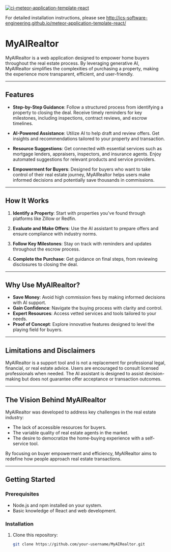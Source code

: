 [![ci-meteor-application-template-react](https://github.com/ics-software-engineering/meteor-application-template-react/actions/workflows/ci.yml/badge.svg)](https://github.com/ics-software-engineering/meteor-application-template-react/actions/workflows/ci.yml)

For detailed installation instructions, please see http://ics-software-engineering.github.io/meteor-application-template-react/

# MyAIRealtor

MyAIRealtor is a web application designed to empower home buyers throughout the real estate process. By leveraging generative AI, MyAIRealtor simplifies the complexities of purchasing a property, making the experience more transparent, efficient, and user-friendly.

---

## **Features**

- **Step-by-Step Guidance**: 
  Follow a structured process from identifying a property to closing the deal. Receive timely reminders for key milestones, including inspections, contract reviews, and escrow timelines.

- **AI-Powered Assistance**: 
  Utilize AI to help draft and review offers. Get insights and recommendations tailored to your property and transaction.

- **Resource Suggestions**: 
  Get connected with essential services such as mortgage lenders, appraisers, inspectors, and insurance agents. Enjoy automated suggestions for relevant products and service providers.

- **Empowerment for Buyers**: 
  Designed for buyers who want to take control of their real estate journey, MyAIRealtor helps users make informed decisions and potentially save thousands in commissions.

---

## **How It Works**

1. **Identify a Property**: 
   Start with properties you've found through platforms like Zillow or Redfin.

2. **Evaluate and Make Offers**: 
   Use the AI assistant to prepare offers and ensure compliance with industry norms.

3. **Follow Key Milestones**: 
   Stay on track with reminders and updates throughout the escrow process.

4. **Complete the Purchase**: 
   Get guidance on final steps, from reviewing disclosures to closing the deal.

---

## **Why Use MyAIRealtor?**

- **Save Money**: Avoid high commission fees by making informed decisions with AI support.
- **Gain Confidence**: Navigate the buying process with clarity and control.
- **Expert Resources**: Access vetted services and tools tailored to your needs.
- **Proof of Concept**: Explore innovative features designed to level the playing field for buyers.

---

## **Limitations and Disclaimers**

MyAIRealtor is a support tool and is not a replacement for professional legal, financial, or real estate advice. Users are encouraged to consult licensed professionals when needed. The AI assistant is designed to assist decision-making but does not guarantee offer acceptance or transaction outcomes.

---

## **The Vision Behind MyAIRealtor**

MyAIRealtor was developed to address key challenges in the real estate industry:
- The lack of accessible resources for buyers.
- The variable quality of real estate agents in the market.
- The desire to democratize the home-buying experience with a self-service tool.

By focusing on buyer empowerment and efficiency, MyAIRealtor aims to redefine how people approach real estate transactions.

---

## **Getting Started**

### Prerequisites
- Node.js and npm installed on your system.
- Basic knowledge of React and web development.

### Installation
1. Clone this repository:
   ```bash
   git clone https://github.com/your-username/MyAIRealtor.git
